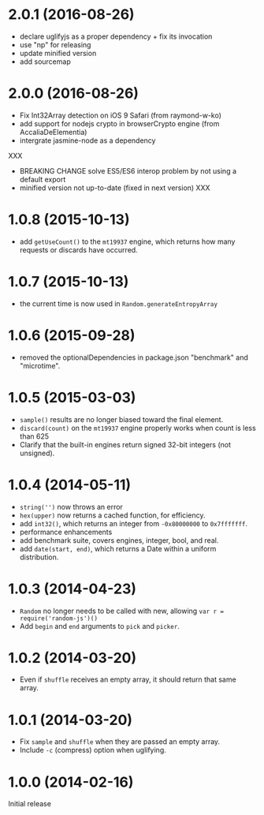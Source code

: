 # 2.0.1 (2016-08-26)

- declare uglifyjs as a proper dependency + fix its invocation
- use "np" for releasing
- update minified version
- add sourcemap

# 2.0.0 (2016-08-26)

- Fix Int32Array detection on iOS 9 Safari (from raymond-w-ko)
- add support for nodejs crypto in browserCrypto engine (from AccaliaDeElementia)
- intergrate jasmine-node as a dependency

 XXX
- BREAKING CHANGE solve ES5/ES6 interop problem by not using a default export
- minified version not up-to-date (fixed in next version)
 XXX

# 1.0.8 (2015-10-13)

- add `getUseCount()` to the `mt19937` engine, which returns how many requests or discards have occurred.

# 1.0.7 (2015-10-13)

- the current time is now used in `Random.generateEntropyArray`

# 1.0.6 (2015-09-28)

- removed the optionalDependencies in package.json "benchmark" and "microtime".

# 1.0.5 (2015-03-03)

- `sample()` results are no longer biased toward the final element.
- `discard(count)` on the `mt19937` engine properly works when count is less than 625
- Clarify that the built-in engines return signed 32-bit integers (not unsigned).

# 1.0.4 (2014-05-11)

- `string('')` now throws an error
- `hex(upper)` now returns a cached function, for efficiency.
- add `int32()`, which returns an integer from `-0x80000000` to `0x7fffffff`.
- performance enhancements
- add benchmark suite, covers engines, integer, bool, and real.
- add `date(start, end)`, which returns a Date within a uniform distribution.

# 1.0.3 (2014-04-23)

- `Random` no longer needs to be called with new, allowing `var r = require('random-js')()`
- Add `begin` and `end` arguments to `pick` and `picker`.

# 1.0.2 (2014-03-20)

- Even if `shuffle` receives an empty array, it should return that same array.

# 1.0.1 (2014-03-20)

- Fix `sample` and `shuffle` when they are passed an empty array.
- Include `-c` (compress) option when uglifying.

# 1.0.0 (2014-02-16)

Initial release
